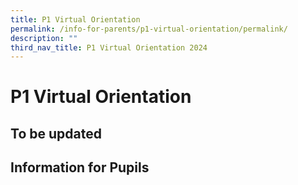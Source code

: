 ```yaml
---
title: P1 Virtual Orientation
permalink: /info-for-parents/p1-virtual-orientation/permalink/
description: ""
third_nav_title: P1 Virtual Orientation 2024
---
```

P1 Virtual Orientation
===========================
To be updated 
----------



Information for Pupils
----------------------